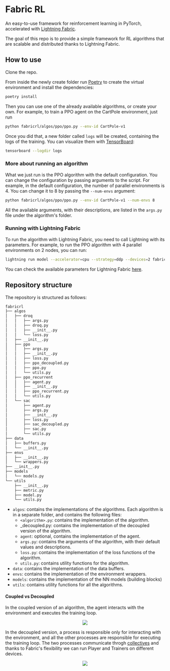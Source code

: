 # Fabric RL
An easy-to-use framework for reinforcement learning in PyTorch, accelerated with [Lightning Fabric](https://lightning.ai/docs/fabric/stable/).

The goal of this repo is to provide a simple framework for RL algorithms that are scalable and distributed thanks to Lightning Fabric.

## How to use
Clone the repo.

From inside the newly create folder run [Poetry](https://python-poetry.org) to create the virtual environment and install the dependencies:
```bash
poetry install
```

Then you can use one of the already available algorithms, or create your own. For example, to train a PPO agent on the CartPole environment, just run
```bash
python fabricrl/algos/ppo/ppo.py --env-id CartPole-v1
```

Once you did that, a new folder called `logs` will be created, containing the logs of the training. You can visualize them with [TensorBoard](https://www.tensorflow.org/tensorboard):
```bash
tensorboard --logdir logs
```

### More about running an algorithm
What we just run is the PPO algorithm with the default configuration. You can change the configuration by passing arguments to the script. For example, in the default configuration, the number of parallel environments is 4. You can change it to 8 by passing the `--num-envs` argument:
```bash
python fabricrl/algos/ppo/ppo.py --env-id CartPole-v1 --num-envs 8
```

All the available arguments, with their descriptions, are listed in the `args.py` file under the algorithm's folder.

### Running with Lightning Fabric
To run the algorithm with Lightning Fabric, you need to call Lightning with its parameters. For example, to run the PPO algorithm with 4 parallel environments on 2 nodes, you can run:
```bash
lightning run model --accelerator=cpu --strategy=ddp --devices=2 fabricrl/algos/ppo/ppo.py --env-id CartPole-v1
```

You can check the available parameters for Lightning Fabric [here](https://lightning.ai/docs/fabric/stable/api/fabric_args.html).

## Repository structure
The repository is structured as follows:
```bash
fabricrl
├── algos
│   ├── droq
│   │   ├── args.py
│   │   ├── droq.py
│   │   ├── __init__.py
│   │   └── loss.py
│   ├── __init__.py
│   ├── ppo
│   │   ├── args.py
│   │   ├── __init__.py
│   │   ├── loss.py
│   │   ├── ppo_decoupled.py
│   │   ├── ppo.py
│   │   └── utils.py
│   ├── ppo_recurrent
│   │   ├── agent.py
│   │   ├── __init__.py
│   │   ├── ppo_recurrent.py
│   │   └── utils.py
│   └── sac
│       ├── agent.py
│       ├── args.py
│       ├── __init__.py
│       ├── loss.py
│       ├── sac_decoupled.py
│       ├── sac.py
│       └── utils.py
├── data
│   ├── buffers.py
│   └── __init__.py
├── envs
│   ├── __init__.py
│   └── wrappers.py
├── __init__.py
├── models
│   └── models.py
└── utils
    ├── __init__.py
    ├── metric.py
    ├── model.py
    └── utils.py
```

  * `algos`: contains the implementations of the algorithms. Each algorithm is in a separate folder, and contains the following files:
    * `<algorithm>.py`: contains the implementation of the algorithm.
    * <algorithm>_decoupled.py: contains the implementation of the decoupled version of the algorithm.
    * `agent`: optional, contains the implementation of the agent.
    * `args.py`: contains the arguments of the algorithm, with their default values and descriptions.
    * `loss.py`: contains the implementation of the loss functions of the algorithm.
    * `utils.py`: contains utility functions for the algorithm.
  * `data`: contains the implementation of the data buffers.
  * `envs`: contains the implementation of the environment wrappers.
  * `models`: contains the implementation of the NN models (building blocks)
  * `utils`: contains utility functions for all the algorithms.

#### Coupled vs Decoupled
In the coupled version of an algorithm, the agent interacts with the environment and executes the training loop. 

<p align="center">
  <img src="https://pl-public-data.s3.amazonaws.com/assets_lightning/examples/fabric/reinforcement-learning/fabric_coupled.png">
</p>

In the decoupled version, a process is responsible only for interacting with the environment, and all the other processes are responsible for executing the training loop. The two processes communicate throgh [collectives](https://lightning.ai/docs/fabric/stable/api/generated/lightning.fabric.plugins.collectives.TorchCollective.html#lightning.fabric.plugins.collectives.TorchCollective) and thanks to Fabric's flexibility we can run Player and Trainers on different devices.

<p align="center">
  <img src="https://pl-public-data.s3.amazonaws.com/assets_lightning/examples/fabric/reinforcement-learning/ppo_fabric_decoupled.png">
</p>